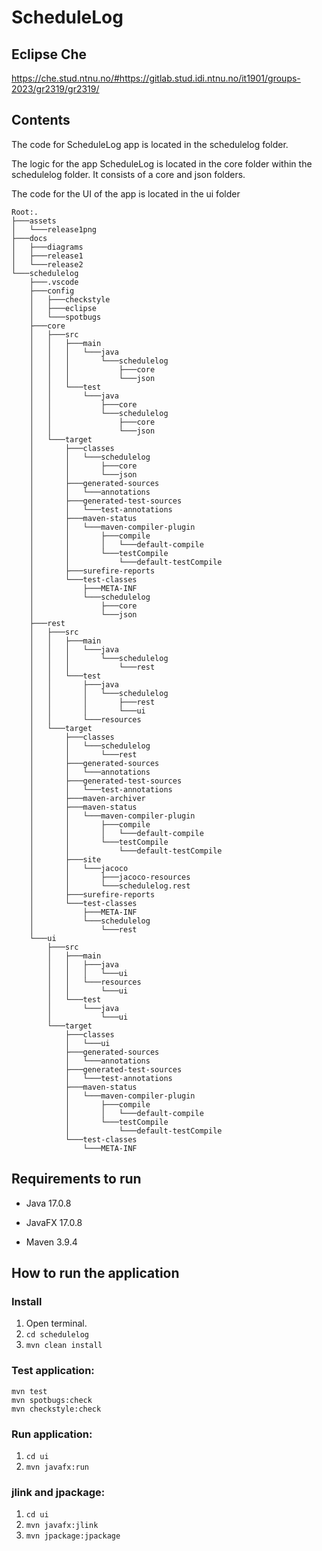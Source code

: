 # ScheduleLog

## Eclipse Che
https://che.stud.ntnu.no/#https://gitlab.stud.idi.ntnu.no/it1901/groups-2023/gr2319/gr2319/

## Contents
The code for ScheduleLog app is located in the schedulelog folder.

The logic for the app ScheduleLog is located in the core folder within the schedulelog folder. It consists of a core and json folders.

The code for the UI of the app is located in the ui folder

```
Root:.
├───assets
│   └───release1png
├───docs
│   ├───diagrams
│   ├───release1
│   └───release2
└───schedulelog
    ├───.vscode
    ├───config
    │   ├───checkstyle
    │   ├───eclipse
    │   └───spotbugs
    ├───core
    │   ├───src
    │   │   ├───main
    │   │   │   └───java
    │   │   │       └───schedulelog
    │   │   │           ├───core
    │   │   │           └───json
    │   │   └───test
    │   │       └───java
    │   │           ├───core
    │   │           └───schedulelog
    │   │               ├───core
    │   │               └───json
    │   └───target
    │       ├───classes
    │       │   └───schedulelog
    │       │       ├───core
    │       │       └───json
    │       ├───generated-sources
    │       │   └───annotations
    │       ├───generated-test-sources
    │       │   └───test-annotations
    │       ├───maven-status
    │       │   └───maven-compiler-plugin
    │       │       ├───compile
    │       │       │   └───default-compile
    │       │       └───testCompile
    │       │           └───default-testCompile
    │       ├───surefire-reports
    │       └───test-classes
    │           ├───META-INF
    │           └───schedulelog
    │               ├───core
    │               └───json
    ├───rest
    │   ├───src
    │   │   ├───main
    │   │   │   └───java
    │   │   │       └───schedulelog
    │   │   │           └───rest
    │   │   └───test
    │   │       ├───java
    │   │       │   └───schedulelog
    │   │       │       ├───rest
    │   │       │       └───ui
    │   │       └───resources
    │   └───target
    │       ├───classes
    │       │   └───schedulelog
    │       │       └───rest
    │       ├───generated-sources
    │       │   └───annotations
    │       ├───generated-test-sources
    │       │   └───test-annotations
    │       ├───maven-archiver
    │       ├───maven-status
    │       │   └───maven-compiler-plugin
    │       │       ├───compile
    │       │       │   └───default-compile
    │       │       └───testCompile
    │       │           └───default-testCompile
    │       ├───site
    │       │   └───jacoco
    │       │       ├───jacoco-resources
    │       │       └───schedulelog.rest
    │       ├───surefire-reports
    │       └───test-classes
    │           ├───META-INF
    │           └───schedulelog
    │               └───rest
    └───ui
        ├───src
        │   ├───main
        │   │   ├───java
        │   │   │   └───ui
        │   │   └───resources
        │   │       └───ui
        │   └───test
        │       └───java
        │           └───ui
        └───target
            ├───classes
            │   └───ui
            ├───generated-sources
            │   └───annotations
            ├───generated-test-sources
            │   └───test-annotations
            ├───maven-status
            │   └───maven-compiler-plugin
            │       ├───compile
            │       │   └───default-compile
            │       └───testCompile
            │           └───default-testCompile
            └───test-classes
                └───META-INF
```

## Requirements to run
- Java 17.0.8

- JavaFX 17.0.8

- Maven 3.9.4

## How to run the application
### Install
1. Open terminal.
2. ```cd schedulelog```
3. ```mvn clean install```

### Test application: 
```
mvn test
mvn spotbugs:check
mvn checkstyle:check
```

### Run application: 
1. ```cd ui```
2. ```mvn javafx:run```

### jlink and jpackage: 
1. ```cd ui```
2. ```mvn javafx:jlink```
3. ```mvn jpackage:jpackage```







